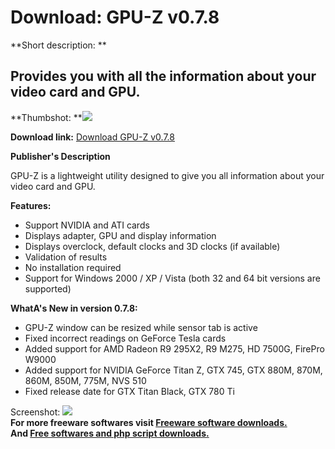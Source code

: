 # Download: GPU-Z v0.7.8

**Short description: **

## Provides you with all the information about your video card and GPU.

  
**Thumbshot: **![](http://www.freewarefiles.com/screenshot/gpuz06_md.jpg)   
  
**Download link:** [Download GPU-Z v0.7.8](http://freesoftwares.boysofts.com/GPU-Z_program_36270.html)  
  

**Publisher's Description**  
  

GPU-Z is a lightweight utility designed to give you all information about your
video card and GPU.

**Features:**

  * Support NVIDIA and ATI cards 
  * Displays adapter, GPU and display information 
  * Displays overclock, default clocks and 3D clocks (if available) 
  * Validation of results 
  * No installation required 
  * Support for Windows 2000 / XP / Vista (both 32 and 64 bit versions are supported) 

**WhatA's New in version 0.7.8:**

  * GPU-Z window can be resized while sensor tab is active 
  * Fixed incorrect readings on GeForce Tesla cards 
  * Added support for AMD Radeon R9 295X2, R9 M275, HD 7500G, FirePro W9000 
  * Added support for NVIDIA GeForce Titan Z, GTX 745, GTX 880M, 870M, 860M, 850M, 775M, NVS 510 
  * Fixed release date for GTX Titan Black, GTX 780 Ti 

  
  
Screenshot: ![](http://www.freewarefiles.com/screenshot/gpuz06.jpg)  
**For more freeware softwares visit [Freeware software downloads.](http://freesoftwares.boysofts.com/)**   
**And [Free softwares and php script downloads.](http://www.boysofts.com/)**

